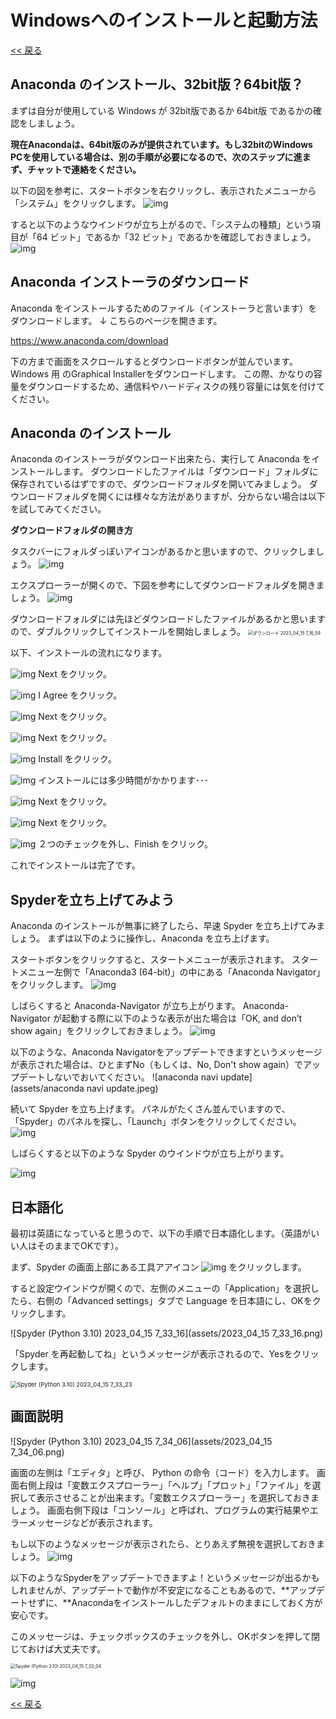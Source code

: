 # Windowsへのインストールと起動方法

[<< 戻る](../)

## Anaconda のインストール、32bit版？64bit版？

まずは自分が使用している Windows が 32bit版であるか 64bit版 であるかの確認をしましょう。

**現在Anacondaは、64bit版のみが提供されています。もし32bitのWindows PCを使用している場合は、別の手順が必要になるので、次のステップに進まず、チャットで連絡をください。**

以下の図を参考に、スタートボタンを右クリックし、表示されたメニューから「システム」をクリックします。
![img](assets/image16.png)




すると以下のようなウインドウが立ち上がるので、「システムの種類」という項目が「64 ビット」であるか「32 ビット」であるかを確認しておきましょう。
![img](assets/image10.png)





## Anaconda インストーラのダウンロード

Anaconda をインストールするためのファイル（インストーラと言います）をダウンロードします。
↓ こちらのページを開きます。

https://www.anaconda.com/download

下の方まで画面をスクロールするとダウンロードボタンが並んでいます。Windows 用 のGraphical Installerをダウンロードします。
この際、かなりの容量をダウンロードするため、通信料やハードディスクの残り容量には気を付けてください。






## Anaconda のインストール

Anaconda のインストーラがダウンロード出来たら、実行して Anaconda をインストールします。
ダウンロードしたファイルは「ダウンロード」フォルダに保存されているはずですので、ダウンロードフォルダを開いてみましょう。
ダウンロードフォルダを開くには様々な方法がありますが、分からない場合は以下を試してみてください。

**ダウンロードフォルダの開き方**

タスクバーにフォルダっぽいアイコンがあるかと思いますので、クリックしましょう。 ![img](assets/image20.png)

エクスプローラーが開くので、下図を参考にしてダウンロードフォルダを開きましょう。 
![img](assets/image19.png) 



ダウンロードフォルダには先ほどダウンロードしたファイルがあるかと思いますので、ダブルクリックしてインストールを開始しましょう。
<img src="assets/ダウンロード 2023_04_15 7_16_59.png" alt="ダウンロード 2023_04_15 7_16_59" style="zoom:50%;" />


以下、インストールの流れになります。

![img](assets/image9.png)
Next をクリック。



![img](assets/image18.png)
I Agree をクリック。



![img](assets/image3.png)
Next をクリック。



![img](assets/image11.png)
Next をクリック。



![img](assets/image12.png)
Install をクリック。



![img](assets/image21.png)
インストールには多少時間がかかります･･･



![img](assets/image8.png)
Next をクリック。



![img](assets/image5.png)
Next をクリック。



![img](assets/image2.png)
２つのチェックを外し、Finish をクリック。



これでインストールは完了です。



## Spyderを立ち上げてみよう


Anaconda のインストールが無事に終了したら、早速 Spyder を立ち上げてみましょう。
まずは以下のように操作し、Anaconda を立ち上げます。



スタートボタンをクリックすると、スタートメニューが表示されます。
スタートメニュー左側で「Anaconda3 (64-bit)」の中にある「Anaconda Navigator」をクリックします。
![img](assets/image17.png)



しばらくすると Anaconda-Navigator が立ち上がります。
Anaconda-Navigator が起動する際に以下のような表示が出た場合は「OK, and don’t show again」をクリックしておきましょう。
![img](assets/image1.png)



以下のような、Anaconda Navigatorをアップデートできますというメッセージが表示された場合は、ひとまずNo（もしくは、No, Don't show again）でアップデートしないでおいてください。
![anaconda navi update](assets/anaconda navi update.jpeg)



続いて Spyder を立ち上げます。
パネルがたくさん並んでいますので、「Spyder」のパネルを探し、「Launch」ボタンをクリックしてください。
![img](assets/image14.png)



しばらくすると以下のような Spyder のウインドウが立ち上がります。

![img](assets/image7.png)



## 日本語化

最初は英語になっていると思うので、以下の手順で日本語化します。（英語がいい人はそのままでOKです）。


まず、Spyder の画面上部にある工具アアイコン ![img](assets/image9-1513220.png) をクリックします。

すると設定ウインドウが開くので、左側のメニューの「Application」を選択したら、右側の「Advanced settings」タブで Language を日本語にし、OKをクリックします。

![Spyder (Python 3.10) 2023_04_15 7_33_16](assets/2023_04_15 7_33_16.png)



「Spyder を再起動してね」というメッセージが表示されるので、Yesをクリックします。

<img src="assets/2023_04_15 7_33_23.png" alt="Spyder (Python 3.10) 2023_04_15 7_33_23" style="zoom: 67%;" />



## 画面説明

![Spyder (Python 3.10) 2023_04_15 7_34_06](assets/2023_04_15 7_34_06.png)

画面の左側は「エディタ」と呼び、 Python の命令（コード）を入力します。
画面右側上段は「変数エクスプローラー」「ヘルプ」「プロット」「ファイル」を選択して表示させることが出来ます。「変数エクスプローラー」を選択しておきましょう。
画面右側下段は「コンソール」と呼ばれ、プログラムの実行結果やエラーメッセージなどが表示されます。



もし以下のようなメッセージが表示されたら、とりあえず無視を選択しておきましょう。
![img](assets/image4.png)



以下のようなSpyderをアップデートできますよ！というメッセージが出るかもしれませんが、アップデートで動作が不安定になることもあるので、**アップデートせずに、**Anacondaをインストールしたデフォルトのままにしておく方が安心です。

このメッセージは、チェックボックスのチェックを外し、OKボタンを押して閉じておけば大丈夫です。

<img src="assets/2023_04_15 7_33_04-1513505.png" alt="Spyder (Python 3.10) 2023_04_15 7_33_04" style="zoom:50%;" />

![img](assets/update.png)




[<< 戻る](../)
